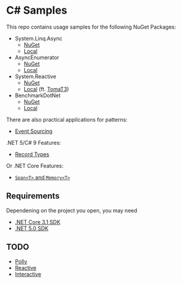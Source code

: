 # C# Samples

This repo contains usage samples for the following NuGet Packages:

* System.Linq.Async
  * [NuGet](https://www.nuget.org/packages/System.Linq.Async/)
  * [Local](./system-linq-async)
* AsyncEnumerator
  * [NuGet](https://www.nuget.org/packages/AsyncEnumerator/)
  * [Local](./async-enumerator)
* System.Reactive
  * [NuGet](https://www.nuget.org/packages/System.Reactive/)
  * [Local](./multiple-observables) (ft. [TomaT3](https://github.com/TomaT3))
* BenchmarkDotNet
  * [NuGet](https://www.nuget.org/packages/BenchmarkDotNet/)
  * [Local](./benchmarks)

There are also practical applications for patterns:

* [Event Sourcing](./event-sourcing)

.NET 5/C# 9 Features:

* [Record Types](./record-types)

Or .NET Core Features:

* [`Span<T>` and `Memory<T>`](./span-of-t)

## Requirements

Dependening on the project you open, you may need

* [.NET Core 3.1 SDK](https://dotnet.microsoft.com/download/dotnet-core/3.1)
* [.NET 5.0 SDK](https://dotnet.microsoft.com/download/dotnet/5.0)

## TODO

* [Polly](https://www.nuget.org/packages/Polly/)
* [Reactive](https://www.nuget.org/packages/System.Reactive/)
* [Interactive](https://www.nuget.org/packages/System.Interactive/)
